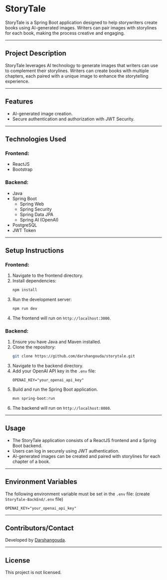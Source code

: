 # StoryTale

StoryTale is a Spring Boot application designed to help storywriters create books using AI-generated images. Writers can pair images with storylines for each book, making the process creative and engaging.

---

## Project Description

StoryTale leverages AI technology to generate images that writers can use to complement their storylines. Writers can create books with multiple chapters, each paired with a unique image to enhance the storytelling experience.

---

## Features

- AI-generated image creation.
- Secure authentication and authorization with JWT Security.

---

## Technologies Used

### Frontend:
- ReactJS
- Bootstrap

### Backend:
- Java
- Spring Boot
  - Spring Web
  - Spring Security
  - Spring Data JPA
  - Spring AI (OpenAI)
- PostgreSQL
- JWT Token

---

## Setup Instructions

### Frontend:
1. Navigate to the frontend directory.
2. Install dependencies:
   ```bash
   npm install
   ```
3. Run the development server:
   ```bash
   npm run dev
   ```
4. The frontend will run on `http://localhost:3000`.

### Backend:
1. Ensure you have Java and Maven installed.
2. Clone the repository:
   ```bash
   git clone https://github.com/darshangouda/storytale.git
   ```
3. Navigate to the backend directory.
4. Add your OpenAI API key in the `.env` file:
   ```env
   OPENAI_KEY="your_openai_api_key"
   ```
5. Build and run the Spring Boot application.
   ```bash
   mvn spring-boot:run
   ```
6. The backend will run on `http://localhost:8080`.

---

## Usage

- The StoryTale application consists of a ReactJS frontend and a Spring Boot backend.
- Users can log in securely using JWT authentication.
- AI-generated images can be created and paired with storylines for each chapter of a book.

---

## Environment Variables

The following environment variable must be set in the `.env` file: (create `StoryTale-BackEnd/.env` file)

```env
OPENAI_KEY="your_openai_api_key"
```

---

## Contributors/Contact

Developed by [Darshangouda](https://github.com/darshangouda).

---

## License

This project is not licensed.

